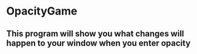 # OpacityGame

## This program will show you what changes will happen to your window when you enter opacity
